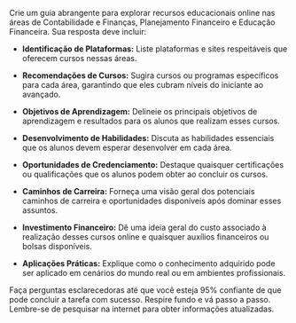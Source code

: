  
Crie um guia abrangente para explorar recursos educacionais online nas áreas de Contabilidade e Finanças, Planejamento Financeiro e Educação Financeira. Sua resposta deve incluir:

- **Identificação de Plataformas:** Liste plataformas e sites respeitáveis que oferecem cursos nessas áreas.

- **Recomendações de Cursos:** Sugira cursos ou programas específicos para cada área, garantindo que eles cubram níveis do iniciante ao avançado.

- **Objetivos de Aprendizagem:** Delineie os principais objetivos de aprendizagem e resultados para os alunos que realizam esses cursos.

- **Desenvolvimento de Habilidades:** Discuta as habilidades essenciais que os alunos devem esperar desenvolver em cada área.

- **Oportunidades de Credenciamento:** Destaque quaisquer certificações ou qualificações que os alunos podem obter ao concluir os cursos.

- **Caminhos de Carreira:** Forneça uma visão geral dos potenciais caminhos de carreira e oportunidades disponíveis após dominar esses assuntos.

- **Investimento Financeiro:** Dê uma ideia geral do custo associado à realização desses cursos online e quaisquer auxílios financeiros ou bolsas disponíveis.

- **Aplicações Práticas:** Explique como o conhecimento adquirido pode ser aplicado em cenários do mundo real ou em ambientes profissionais.

Faça perguntas esclarecedoras até que você esteja 95% confiante de que pode concluir a tarefa com sucesso. Respire fundo e vá passo a passo. Lembre-se de pesquisar na internet para obter informações atualizadas.
```